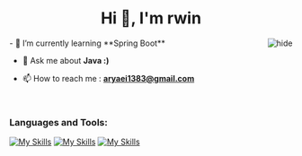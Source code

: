 <h1 align="center">Hi 👋, I'm rwin</h1>
<img align="right" alt="hide" src="https://www.reactiongifs.com/r/2012/06/homer_lurking.gif">
- 🌱 I’m currently learning **Spring Boot**

- 💬 Ask me about **Java :)**

- 📫 How to reach me : **aryaei1383@gmail.com**
<br>
<h3 align="left">Languages and Tools:</h3>

[![My Skills](https://skillicons.dev/icons?i=java,spring,hibernate,linux)](https://skillicons.dev)
[![My Skills](https://skillicons.dev/icons?i=docker,git,python,postgres)](https://skillicons.dev)
[![My Skills](https://skillicons.dev/icons?i=mysql,idea)](https://skillicons.dev)
